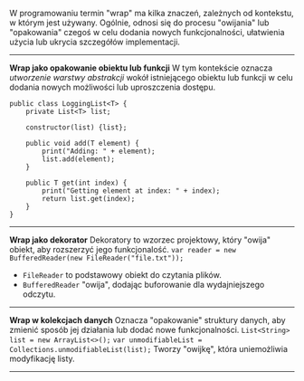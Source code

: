 W programowaniu termin "wrap" ma kilka znaczeń, zależnych od kontekstu, w którym jest używany. Ogólnie, odnosi się do procesu "owijania" lub "opakowania" czegoś w celu dodania nowych funkcjonalności, ułatwienia użycia lub ukrycia szczegółów implementacji.

---


**Wrap jako opakowanie obiektu lub funkcji**
W tym kontekście oznacza *utworzenie warstwy abstrakcji* wokół istniejącego obiektu lub funkcji w celu dodania nowych możliwości lub uproszczenia dostępu.
```
public class LoggingList<T> {
	private List<T> list;

	constructor(list) {list};

	public void add(T element) {
		print("Adding: " + element);
		list.add(element);
	}

	public T get(int index) {
		print("Getting element at index: " + index);
		return list.get(index);
	}
}
```
---
**Wrap jako dekorator**
Dekoratory to wzorzec projektowy, który "owija" obiekt, aby rozszerzyć jego funkcjonalość.
`var reader = new BufferedReader(new FileReader("file.txt"));`
- `FileReader` to podstawowy obiekt do czytania plików.
- `BufferedReader` "owija", dodając buforowanie dla wydajniejszego odczytu.
---
**Wrap w kolekcjach danych**
Oznacza "opakowanie" struktury danych, aby zmienić sposób jej działania lub dodać nowe funkcjonalności.
`List<String> list = new ArrayList<>();`
`var unmodifiableList = Collections.unmodifiableList(list);`
Tworzy "owijkę", która uniemożliwia modyfikację listy.

---
